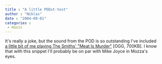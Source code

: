 ```yaml
---
title : "A little PODxt-test"
author : "Niklas"
date : "2004-09-01"
categories : 
 - music
---
```


It's really a joke, but the sound from the POD is so outstanding I've included [a little bit of me playing The Smiths' "Meat Is Murder"](https://niklasblog.com/wp-content/2004-09-01-meat.ogg) \[OGG, 700KB\]. I know that with this snippet I'll probably be on par with Mike Joyce in Mozza's eyes.
